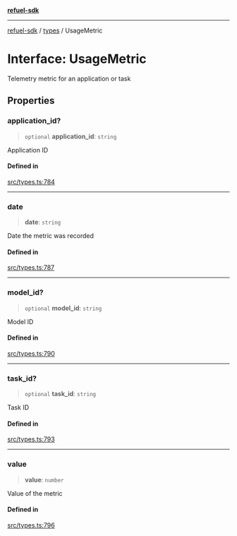 [**refuel-sdk**](../../README.md)

***

[refuel-sdk](../../modules.md) / [types](../README.md) / UsageMetric

# Interface: UsageMetric

Telemetry metric for an application or task

## Properties

### application\_id?

> `optional` **application\_id**: `string`

Application ID

#### Defined in

[src/types.ts:784](https://github.com/refuel-ai/refuel-sdk/blob/6bdaa976108229093d96ed4ea0b79dde2d2eeea9/src/types.ts#L784)

***

### date

> **date**: `string`

Date the metric was recorded

#### Defined in

[src/types.ts:787](https://github.com/refuel-ai/refuel-sdk/blob/6bdaa976108229093d96ed4ea0b79dde2d2eeea9/src/types.ts#L787)

***

### model\_id?

> `optional` **model\_id**: `string`

Model ID

#### Defined in

[src/types.ts:790](https://github.com/refuel-ai/refuel-sdk/blob/6bdaa976108229093d96ed4ea0b79dde2d2eeea9/src/types.ts#L790)

***

### task\_id?

> `optional` **task\_id**: `string`

Task ID

#### Defined in

[src/types.ts:793](https://github.com/refuel-ai/refuel-sdk/blob/6bdaa976108229093d96ed4ea0b79dde2d2eeea9/src/types.ts#L793)

***

### value

> **value**: `number`

Value of the metric

#### Defined in

[src/types.ts:796](https://github.com/refuel-ai/refuel-sdk/blob/6bdaa976108229093d96ed4ea0b79dde2d2eeea9/src/types.ts#L796)
